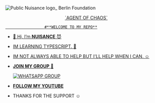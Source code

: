 <p align="center">

  

![Public Nuisance logo_ Berlin Foundation](https://user-images.githubusercontent.com/88751177/139162118-4b704ae1-d9ec-410d-824f-17ebf8acf2b5.jpg)
<p align="center">
 <a href="https://github.com/lloyd4565">
`AGENT OF CHAOS`
  
                     #**WELCOME TO MY REPO**

- 👋 Hi, I’m **NUISANCE** 😈

- IM LEARNING TYPESCRIPT. 🤕

- IM NOT ALWAYS ABLE TO HELP BUT I'LL HELP WHEN I CAN. ☺️

- **JOIN MY GROUP** 🌟

   [![WHATSAPP GROUP](https://img.shields.io/badge/WhatsApp-25D366?style=for-the-badge&logo=whatsapp&logoColor=white)](https://chat.whatsapp.com/IRbdcY5Kxr0IIxfWhlpfr4)

- **[FOLLOW MY YOUTUBE](https://youtube.com/channel/UCUqkcRVD3BPzhxoERrkXWYA)**
   
- THANKS FOR THE SUPPORT ☺️
